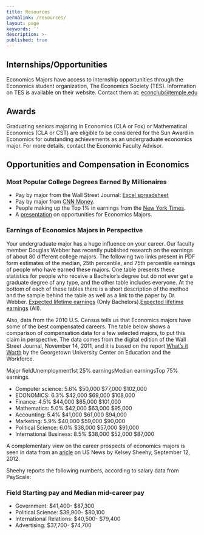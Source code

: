 ```yaml
---
title: Resources
permalink: /resources/
layout: page
keywords: ''
description: >-
published: true
---
```

## Internships/Opportunities

Economics Majors have access to internship opportunities through the Economics student organization, The Economics Society (TES). Information on TES is available on their website.  Contact them at: econclub@temple.edu

## Awards

Graduating seniors majoring in Economics (CLA or Fox)  or Mathematical Economics (CLA or CST) are eligible to be considered for the Sun Award in Economics for outstanding achievements as an undergraduate economics major. For more details, contact the Economic Faculty Advisor.

## Opportunities and Compensation in Economics

### Most Popular College Degrees Earned By Millionaires

- Pay by major from the Wall Street Journal: [Excel spreadsheet](http://www.cla.temple.edu/economics/files/2013/08/Undergraduate-Major-and-Pay.pdf)
- Pay by major from [CNN Money](http://money.cnn.com/2006/02/13/pf/college/starting_salaries/index.htm).
- People making up the Top 1% in earnings from the [New York Times](http://economix.blogs.nytimes.com/2012/01/18/what-the-top-1-of-earners-majored-in/).
- A [presentation](http://www.cla.temple.edu/economics/files/2013/08/Revised-Freshman-Seminar-Econ-Presentationbognanno2011.ppt) on opportunities for Economics Majors.

### Earnings of Economics Majors in Perspective

Your undergraduate major has a huge influence on your career. Our faculty member Douglas Webber has recently published research on the earnings of about 80 different college majors. The following two links present in PDF form estimates of the median, 25th percentile, and 75th percentile earnings of people who have earned these majors. One table presents these statistics for people who receive a Bachelor’s degree but do not ever get a graduate degree of any type, and the other table includes everyone. At the bottom of each of these tables there is a short description of the method and the sample behind the table as well as a link to the paper by Dr. Webber. [Expected lifetime earnings](http://www.cla.temple.edu/economics/files/2014/04/Expected-lifetime-earnings-Only-Bachelors1-copy.pdf) (Only Bachelors).[Expected lifetime earnings](http://www.cla.temple.edu/economics/files/2014/04/Expected-lifetime-earnings-All1-copy.pdf) (All).

Also, data from the 2010 U.S. Census tells us that Economics majors have some of the best compensated careers. The table below shows a comparison of compensation data for a few selected majors, to put this claim in perspective. The data comes from the digital edition of the Wall Street Journal, November 14, 2011, and it is based on the report [What’s it Worth](http://cew.georgetown.edu/whatsitworth) by the Georgetown University Center on Education and the Workforce.

Major fieldUnemployment1st 25% earningsMedian earningsTop 75% earnings.

- Computer science: 5.6%	$50,000	$77,000	$102,000
- ECONOMICS: 6.3%	$42,000	$69,000	$108,000
- Finance:	4.5%	$44,000	$65,000	$101,000
- Mathematics:	5.0%	$42,000	$63,000	$95,000
- Accounting:	5.4%	$41,000	$61,000	$94,000
- Marketing:	5.9%	$40,000	$59,000	$90,000
- Political Science:	6.0%	$38,000	$57,000	$91,000
- International Business:	8.5%	$38,000	$52,000	$87,000

A complementary view on the career prospects of economics majors is seen in data from an [aricle](https://www.usnews.com/education/best-colleges/articles/2012/09/12/college-majors-with-the-best-return-on-investment) on US News by Kelsey Sheehy, September 12, 2012. 

Sheehy reports the following numbers, according to salary data from PayScale:

### Field Starting pay and Median mid-career pay
- Government: $41,400- $87,300
- Political Science: $39,900- $80,100
- International Relations: $40,500- $79,400
- Advertising:  $37,700- $74,700

